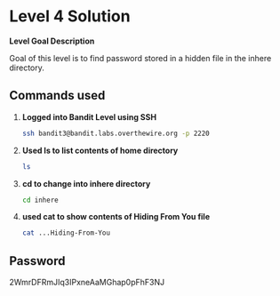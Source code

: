 # Level 4 Solution

**Level Goal Description**

Goal of this level is to find password stored in a hidden file in the inhere directory.

## Commands used

1. **Logged into Bandit Level using SSH**

   ```bash
   ssh bandit3@bandit.labs.overthewire.org -p 2220
   ```

2. **Used ls to list contents of home directory**

   ```bash
   ls
   ```

3. **cd to change into inhere directory**

   ```bash
   cd inhere
   ```

4. **used cat to show contents of Hiding From You file**

   ```bash
   cat ...Hiding-From-You
   ```

## Password

2WmrDFRmJIq3IPxneAaMGhap0pFhF3NJ
